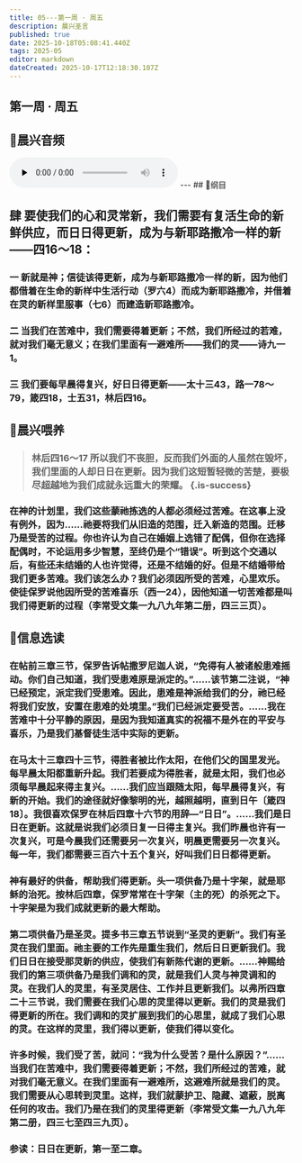 ```yaml
---
title: 05---第一周 · 周五
description: 晨兴圣言
published: true
date: 2025-10-18T05:08:41.440Z
tags: 2025-05
editor: markdown
dateCreated: 2025-10-17T12:18:30.107Z
---
```


## 第一周 · 周五
## 🎵晨兴音频
<audio id="audio" controls="" preload="none">
      <source id="mp3" src="/2025-05/week1/week1day5.mp3">
</audio>
---
## 📖纲目

## 肆    要使我们的心和灵常新，我们需要有复活生命的新鲜供应，而日日得更新，成为与新耶路撒冷一样的新——四16～18：

### 一    新就是神；信徒该得更新，成为与新耶路撒冷一样的新，因为他们都借着在生命的新样中生活行动（罗六4）而成为新耶路撒冷，并借着在灵的新样里服事（七6）而建造新耶路撒冷。

### 二    当我们在苦难中，我们需要得着更新；不然，我们所经过的若难，就对我们毫无意义；在我们里面有一避难所——我们的灵——诗九一1。

### 三    我们要每早晨得复兴，好日日得更新——太十三43，路一78～79，箴四18，士五31，林后四16。

## 📖晨兴喂养

>### 林后四16～17    所以我们不丧胆，反而我们外面的人虽然在毁坏，我们里面的人却日日在更新。因为我们这短暂轻微的苦楚，要极尽超越地为我们成就永远重大的荣耀。 {.is-success}

### 在神的计划里，我们这些蒙祂拣选的人都必须经过苦难。在这事上没有例外，因为……祂要将我们从旧造的范围，迁入新造的范围。迁移乃是受苦的过程。你也许认为自己在婚姻上选错了配偶，但你在选择配偶时，不论运用多少智慧，至终仍是个“错误”。听到这个交通以后，有些还未结婚的人也许觉得，还是不结婚的好。但是不结婚带给我们更多苦难。我们该怎么办？我们必须因所受的苦难，心里欢乐。使徒保罗说他因所受的苦难喜乐（西一24），因他知道一切苦难都是叫我们得更新的过程（李常受文集一九八九年第二册，四三三页）。

## 📖信息选读

### 在帖前三章三节，保罗告诉帖撒罗尼迦人说，“免得有人被诸般患难摇动。你们自己知道，我们受患难原是派定的。”……该节第二注说，“神已经预定，派定我们受患难。因此，患难是神派给我们的分，祂已经将我们安放，安置在患难的处境里。”我们已经派定要受苦。……我在苦难中十分平静的原因，是因为我知道真实的祝福不是外在的平安与喜乐，乃是我们基督徒生活中实际的更新。

### 在马太十三章四十三节，得胜者被比作太阳，在他们父的国里发光。每早晨太阳都重新升起。我们若要成为得胜者，就是太阳，我们也必须每早晨起来得主复兴。……我们应当跟随太阳，每早晨得复兴，有新的开始。我们的途径就好像黎明的光，越照越明，直到日午〔箴四18〕。我很喜欢保罗在林后四章十六节的用辞—“日日”。……我们是日日在更新。这就是说我们必须日复一日得主复兴。我们昨晨也许有一次复兴，可是今晨我们还需要另一次复兴，明晨更需要另一次复兴。每一年，我们都需要三百六十五个复兴，好叫我们日日都得更新。

### 神有最好的供备，帮助我们得更新。头一项供备乃是十字架，就是耶稣的治死。按林后四章，保罗常常在十字架（主的死）的杀死之下。十字架是为我们成就更新的最大帮助。

### 第二项供备乃是圣灵。提多书三章五节说到“圣灵的更新”。我们有圣灵在我们里面。祂主要的工作先是重生我们，然后日日更新我们。我们日日在接受那灵新的供应，使我们有新陈代谢的更新。……神赐给我们的第三项供备乃是我们调和的灵，就是我们人灵与神灵调和的灵。在我们人的灵里，有圣灵居住、工作并且更新我们。以弗所四章二十三节说，我们需要在我们心思的灵里得以更新。我们的灵是我们得更新的所在。我们调和的灵扩展到我们的心思里，就成了我们心思的灵。在这样的灵里，我们得以更新，使我们得以变化。

### 许多时候，我们受了苦，就问：“我为什么受苦？是什么原因？”……当我们在苦难中，我们需要得着更新；不然，我们所经过的苦难，就对我们毫无意义。在我们里面有一避难所，这避难所就是我们的灵。我们需要从心思转到灵里。这样，我们就蒙护卫、隐藏、遮蔽，脱离任何的攻击。我们乃是在我们的灵里得更新（李常受文集一九八九年第二册，四三七至四三九页）。

### 参读：日日在更新，第一至二章。
<!-- Google tag (gtag.js) -->
<script async src="https://www.googletagmanager.com/gtag/js?id=G-1P8709Z16T"></script>
<script>
  window.dataLayer = window.dataLayer || [];
  function gtag(){dataLayer.push(arguments);}
  gtag('js', new Date());

  gtag('config', 'G-1P8709Z16T');
</script>